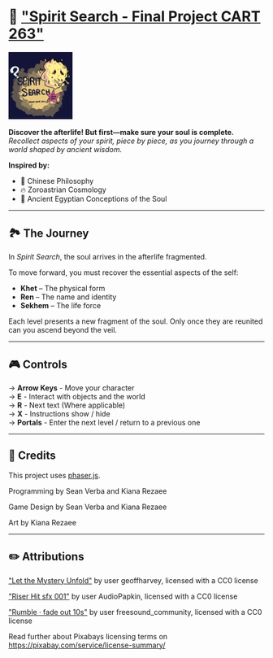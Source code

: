 # 🌌 ["Spirit Search - Final Project CART 263"](https://seanhub-13.github.io/final-project-gitrepo/)

**<img src="resources/images/viewme.png" alt="Game Poster" width=25% height=25%/>**

**Discover the afterlife! But first—make sure your soul is complete.**  
_Recollect aspects of your spirit, piece by piece, as you journey through a world shaped by ancient wisdom._

**Inspired by:**  
- 🐉 Chinese Philosophy  
- 🔥 Zoroastrian Cosmology  
- 🐫 Ancient Egyptian Conceptions of the Soul  

---

## 🏞️ The Journey

In *Spirit Search*, the soul arrives in the afterlife fragmented.  

To move forward, you must recover the essential aspects of the self:

- **Khet** – The physical form  
- **Ren** – The name and identity  
- **Sekhem** – The life force  

Each level presents a new fragment of the soul. Only once they are reunited can you ascend beyond the veil.

---

## 🎮 Controls

→ **Arrow Keys** - Move your character  
→ **E** - Interact with objects and the world  
→ **R** - Next text (Where applicable)  
→ **X** - Instructions show / hide  
→ **Portals** - Enter the next level / return to a previous one  

---

## 📜 Credits

This project uses [phaser.js](https://phaser.io/).

Programming by Sean Verba and Kiana Rezaee

Game Design by Sean Verba and Kiana Rezaee

Art by Kiana Rezaee

---

## ✏️ Attributions
["Let the Mystery Unfold"](https://pixabay.com/music/fantasy-dreamy-childrens-let-the-mystery-unfold-122118/) by user geoffharvey, licensed with a CC0 license

["Riser Hit sfx 001"](https://pixabay.com/sound-effects/riser-hit-sfx-001-289802/) by user AudioPapkin, licensed with a CC0 license

["Rumble · fade out 10s"](https://pixabay.com/sound-effects/rumble-fade-out-10s-85243/) by user freesound_community, licensed with a CC0 license

Read further about Pixabays licensing terms on https://pixabay.com/service/license-summary/